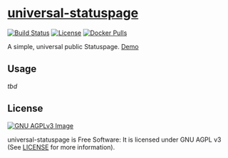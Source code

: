 # [universal-statuspage](https://git.sp-codes.de/samuel-p/universal-statuspage)

[![Build Status](https://ci.sp-codes.de/api/badges/samuel-p/universal-statuspage/status.svg)](https://ci.sp-codes.de/samuel-p/universal-statuspage) [![License](https://img.shields.io/badge/license-AGPL--3.0-purple)](#license) [![Docker Pulls](https://img.shields.io/docker/pulls/samuelph/universal-statuspage)](https://hub.docker.com/r/samuelph/universal-statuspage)

A simple, universal public Statuspage. [Demo](https://status.sp-codes.de)

## Usage

_tbd_

## License

[![GNU AGPLv3 Image](https://www.gnu.org/graphics/agplv3-155x51.png)](https://www.gnu.org/licenses/agpl-3.0)

universal-statuspage is Free Software: It is licensed under GNU AGPL v3 (See [LICENSE](LICENSE) for more information).
